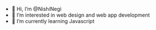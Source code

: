 - 👋 Hi, I’m @NishiNegi
- 👀 I’m interested in web design and web app development
- 🌱 I’m currently learning Javascript
